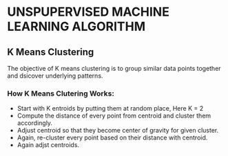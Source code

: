 # UNSPUPERVISED MACHINE LEARNING ALGORITHM

## K Means Clustering

The objective of K means clustering is to group similar data points together and dsicover underlying patterns. 

### How K Means Clutering Works:

* Start with K entroids by putting them at random place, Here K = 2
* Compute the distance of every point from centroid and cluster them accordingly.
* Adjust centroid so that they become center of gravity for given cluster.
* Again, re-cluster every point based on their distance with centroid.
* Again adjst centroids.
